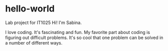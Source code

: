 # hello-world
Lab project for IT1025
Hi! I'm Sabina.

I love coding. It's fascinating and fun.
My favorite part about coding is figuring out difficult problems.
It's so cool that one problem can be solved in a number of different ways.
